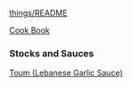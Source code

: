 [things/README](https://github.com/vmsmith/things/blob/master/README.md)

[Cook Book](https://github.com/vmsmith/CookBook/blob/master/README.md)

### Stocks and Sauces    

[Toum (Lebanese Garlic Sauce)](https://github.com/vmsmith/CookBook/blob/master/toum.md)

